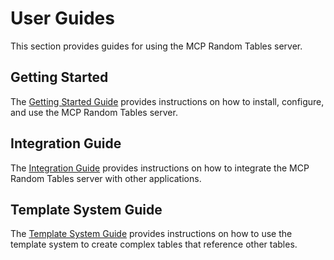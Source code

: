 # User Guides

This section provides guides for using the MCP Random Tables server.

## Getting Started

The [Getting Started Guide](./getting-started.md) provides instructions on how to install, configure, and use the MCP Random Tables server.

## Integration Guide

The [Integration Guide](./integration.md) provides instructions on how to integrate the MCP Random Tables server with other applications.

## Template System Guide

The [Template System Guide](./templates.md) provides instructions on how to use the template system to create complex tables that reference other tables.
